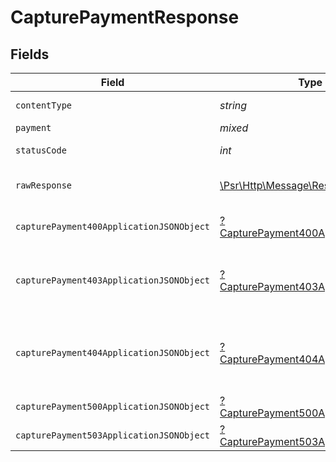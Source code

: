 # CapturePaymentResponse


## Fields

| Field                                                                                                             | Type                                                                                                              | Required                                                                                                          | Description                                                                                                       |
| ----------------------------------------------------------------------------------------------------------------- | ----------------------------------------------------------------------------------------------------------------- | ----------------------------------------------------------------------------------------------------------------- | ----------------------------------------------------------------------------------------------------------------- |
| `contentType`                                                                                                     | *string*                                                                                                          | :heavy_check_mark:                                                                                                | HTTP response content type for this operation                                                                     |
| `payment`                                                                                                         | *mixed*                                                                                                           | :heavy_minus_sign:                                                                                                | Payment Created                                                                                                   |
| `statusCode`                                                                                                      | *int*                                                                                                             | :heavy_check_mark:                                                                                                | HTTP response status code for this operation                                                                      |
| `rawResponse`                                                                                                     | [\Psr\Http\Message\ResponseInterface](https://www.php-fig.org/psr/psr-7/#33-psrhttpmessageresponseinterface)      | :heavy_minus_sign:                                                                                                | Raw HTTP response; suitable for custom response parsing                                                           |
| `capturePayment400ApplicationJSONObject`                                                                          | [?CapturePayment400ApplicationJSON](../../models/operations/CapturePayment400ApplicationJSON.md)                  | :heavy_minus_sign:                                                                                                | **Bad Request**\<br/>When there are errors in the payload.<br/>                                                   |
| `capturePayment403ApplicationJSONObject`                                                                          | [?CapturePayment403ApplicationJSON](../../models/operations/CapturePayment403ApplicationJSON.md)                  | :heavy_minus_sign:                                                                                                | **Access Denied**\<br/>Credentials supplied do not grant access to the requested resource.<br/>                   |
| `capturePayment404ApplicationJSONObject`                                                                          | [?CapturePayment404ApplicationJSON](../../models/operations/CapturePayment404ApplicationJSON.md)                  | :heavy_minus_sign:                                                                                                | **Not Found**\<br/>\<br/>When you'll get `401 Unauthorized` response:<br/>- When there are no Accounts/Orders/Payment found.<br/> |
| `capturePayment500ApplicationJSONObject`                                                                          | [?CapturePayment500ApplicationJSON](../../models/operations/CapturePayment500ApplicationJSON.md)                  | :heavy_minus_sign:                                                                                                | **Internal Server Error**<br/>                                                                                    |
| `capturePayment503ApplicationJSONObject`                                                                          | [?CapturePayment503ApplicationJSON](../../models/operations/CapturePayment503ApplicationJSON.md)                  | :heavy_minus_sign:                                                                                                | **Service Unavailable**<br/>                                                                                      |